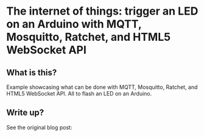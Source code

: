 The internet of things: trigger an LED on an Arduino with MQTT, Mosquitto, Ratchet, and HTML5 WebSocket API
=============
## What is this?
Example showcasing what can be done with MQTT, Mosquitto, Ratchet, and HTML5 WebSocket API. All to flash an LED on an Arduino.

## Write up?
See the original blog post: 